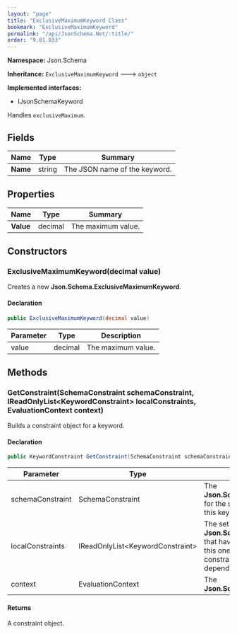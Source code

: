 ```yaml
---
layout: "page"
title: "ExclusiveMaximumKeyword Class"
bookmark: "ExclusiveMaximumKeyword"
permalink: "/api/JsonSchema.Net/:title/"
order: "9.01.033"
---
```

**Namespace:** Json.Schema

**Inheritance:**
`ExclusiveMaximumKeyword`
 🡒 
`object`

**Implemented interfaces:**

- IJsonSchemaKeyword

Handles `exclusiveMaximum`.

## Fields

| Name | Type | Summary |
|---|---|---|
| **Name** | string | The JSON name of the keyword. |

## Properties

| Name | Type | Summary |
|---|---|---|
| **Value** | decimal | The maximum value. |

## Constructors

### ExclusiveMaximumKeyword(decimal value)

Creates a new **Json.Schema.ExclusiveMaximumKeyword**.

#### Declaration

```c#
public ExclusiveMaximumKeyword(decimal value)
```

| Parameter | Type | Description |
|---|---|---|
| value | decimal | The maximum value. |


## Methods

### GetConstraint(SchemaConstraint schemaConstraint, IReadOnlyList\<KeywordConstraint\> localConstraints, EvaluationContext context)

Builds a constraint object for a keyword.

#### Declaration

```c#
public KeywordConstraint GetConstraint(SchemaConstraint schemaConstraint, IReadOnlyList<KeywordConstraint> localConstraints, EvaluationContext context)
```

| Parameter | Type | Description |
|---|---|---|
| schemaConstraint | SchemaConstraint | The **Json.Schema.SchemaConstraint** for the schema object that houses this keyword. |
| localConstraints | IReadOnlyList\<KeywordConstraint\> | The set of other **Json.Schema.KeywordConstraint**s that have been processed prior to this one. Will contain the constraints for keyword dependencies. |
| context | EvaluationContext | The **Json.Schema.EvaluationContext**. |


#### Returns

A constraint object.

